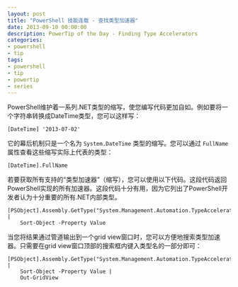 ```yaml
---
layout: post
title: "PowerShell 技能连载 - 查找类型加速器"
date: 2013-09-10 00:00:00
description: PowerTip of the Day - Finding Type Accelerators
categories:
- powershell
- tip
tags:
- powershell
- tip
- powertip
- series
---
```

PowerShell维护着一系列.NET类型的缩写，使您编写代码更加自如。例如要将一个字符串转换成DateTime类型，您可以这样写：

	[DateTime] '2013-07-02'

它的幕后机制只是一个名为 `System.DateTime` 类型的缩写。您可以通过 `FullName` 属性查看这些缩写实际上代表的类型：

	[DateTime].FullName

若要获取所有支持的“类型加速器”（缩写），您可以使用以下代码。这段代码返回PowerShell实现的所有加速器。这段代码十分有用，因为它列出了PowerShell开发者认为十分重要的所有.NET内部类型。

	[PSObject].Assembly.GetType("System.Management.Automation.TypeAccelerators")::Get |
		Sort-Object -Property Value

当您将结果通过管道输出到一个grid view窗口时，您可以方便地搜索类型加速器。只需要在grid view窗口顶部的搜索框内键入类型名的一部分即可：

	[PSObject].Assembly.GetType("System.Management.Automation.TypeAccelerators")::Get |
		Sort-Object -Property Value |
		Out-GridView


<!--本文国际来源：[Finding Type Accelerators](http://community.idera.com/powershell/powertips/b/tips/posts/finding-type-accelerators)-->
